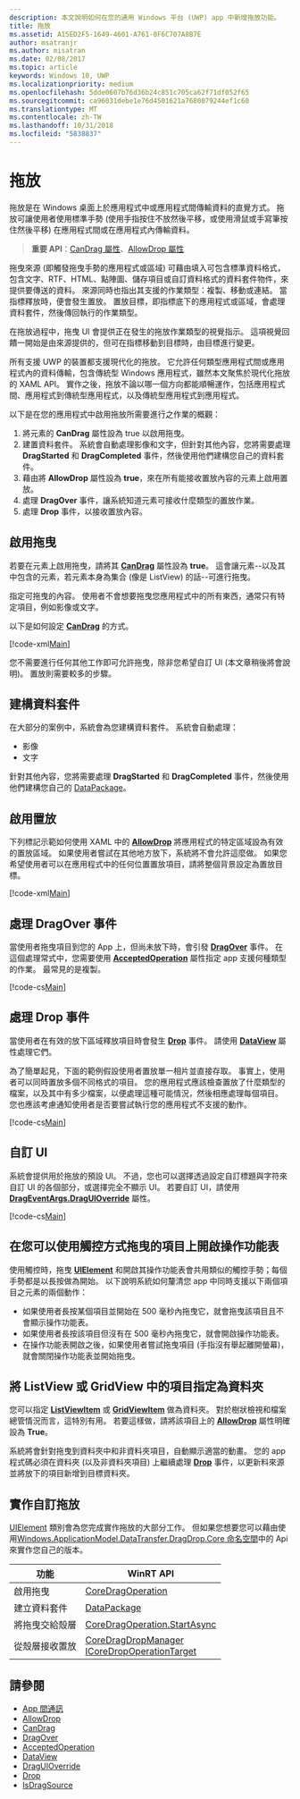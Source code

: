 ```yaml
---
description: 本文說明如何在您的通用 Windows 平台 (UWP) app 中新增拖放功能。
title: 拖放
ms.assetid: A15ED2F5-1649-4601-A761-0F6C707A8B7E
author: msatranjr
ms.author: misatran
ms.date: 02/08/2017
ms.topic: article
keywords: Windows 10, UWP
ms.localizationpriority: medium
ms.openlocfilehash: 5dde0607b76d36b24c851c705ca62f71df052f65
ms.sourcegitcommit: ca96031debe1e76d4501621a7680079244ef1c60
ms.translationtype: MT
ms.contentlocale: zh-TW
ms.lasthandoff: 10/31/2018
ms.locfileid: "5838837"
---
```

# <a name="drag-and-drop"></a>拖放

拖放是在 Windows 桌面上於應用程式中或應用程式間傳輸資料的直覺方式。 拖放可讓使用者使用標準手勢 (使用手指按住不放然後平移，或使用滑鼠或手寫筆按住然後平移) 在應用程式間或在應用程式內傳輸資料。

> **重要 API**：[CanDrag 屬性](https://msdn.microsoft.com/library/windows/apps/Windows.UI.Xaml.UIElement.CanDrag)、[AllowDrop 屬性](https://msdn.microsoft.com/library/windows/apps/Windows.UI.Xaml.UIElement.AllowDrop) 

拖曳來源 (即觸發拖曳手勢的應用程式或區域) 可藉由填入可包含標準資料格式，包含文字、RTF、HTML、點陣圖、儲存項目或自訂資料格式的資料套件物件，來提供要傳送的資料。 來源同時也指出其支援的作業類型：複製、移動或連結。 當指標釋放時，便會發生置放。 置放目標，即指標底下的應用程式或區域，會處理資料套件，然後傳回執行的作業類型。

在拖放過程中，拖曳 UI 會提供正在發生的拖放作業類型的視覺指示。 這項視覺回饋一開始是由來源提供的，但可在指標移動到目標時，由目標進行變更。

所有支援 UWP 的裝置都支援現代化的拖放。 它允許任何類型應用程式間或應用程式內的資料傳輸，包含傳統型 Windows 應用程式，雖然本文聚焦於現代化拖放的 XAML API。 實作之後，拖放不論以哪一個方向都能順暢運作，包括應用程式間、應用程式到傳統型應用程式，以及傳統型應用程式到應用程式。

以下是在您的應用程式中啟用拖放所需要進行之作業的概觀：

1. 將元素的 **CanDrag** 屬性設為 true 以啟用拖曳。  
2. 建置資料套件。 系統會自動處理影像和文字，但針對其他內容，您將需要處理 **DragStarted** 和 **DragCompleted** 事件，然後使用他們建構您自己的資料套件。 
3. 藉由將 **AllowDrop** 屬性設為 **true**，來在所有能接收置放內容的元素上啟用置放。 
4. 處理 **DragOver** 事件，讓系統知道元素可接收什麼類型的置放作業。 
5. 處理 **Drop** 事件，以接收置放內容。 



## <a name="enable-dragging"></a>啟用拖曳

若要在元素上啟用拖曳，請將其 [**CanDrag**](https://msdn.microsoft.com/library/windows/apps/Windows.UI.Xaml.UIElement.CanDrag) 屬性設為 **true**。 這會讓元素--以及其中包含的元素，若元素本身為集合 (像是 ListView) 的話--可進行拖曳。

指定可拖曳的內容。 使用者不會想要拖曳您應用程式中的所有東西，通常只有特定項目，例如影像或文字。 

以下是如何設定 [**CanDrag**](https://msdn.microsoft.com/library/windows/apps/Windows.UI.Xaml.UIElement.CanDrag) 的方式。

[!code-xml[Main](./code/drag_drop/cs/MainPage.xaml#SnippetDragArea)]

您不需要進行任何其他工作即可允許拖曳，除非您希望自訂 UI (本文章稍後將會說明)。 置放則需要較多的步驟。

## <a name="construct-a-data-package"></a>建構資料套件 

在大部分的案例中，系統會為您建構資料套件。 系統會自動處理：
* 影像
* 文字 

針對其他內容，您將需要處理 **DragStarted** 和 **DragCompleted** 事件，然後使用他們建構您自己的 [DataPackage](https://docs.microsoft.com/uwp/api/windows.applicationmodel.datatransfer.datapackage)。

## <a name="enable-dropping"></a>啟用置放

下列標記示範如何使用 XAML 中的 [**AllowDrop**](https://msdn.microsoft.com/library/windows/apps/Windows.UI.Xaml.UIElement.AllowDrop) 將應用程式的特定區域設為有效的置放區域。 如果使用者嘗試在其他地方放下，系統將不會允許這麼做。 如果您希望使用者可以在應用程式中的任何位置置放項目，請將整個背景設定為置放目標。

[!code-xml[Main](./code/drag_drop/cs/MainPage.xaml#SnippetDropArea)]


## <a name="handle-the-dragover-event"></a>處理 DragOver 事件

當使用者拖曳項目到您的 App 上，但尚未放下時，會引發 [**DragOver**](https://msdn.microsoft.com/library/windows/apps/Windows.UI.Xaml.UIElement.DragOver) 事件。 在這個處理常式中，您需要使用 [**AcceptedOperation**](https://msdn.microsoft.com/library/windows/apps/Windows.UI.Xaml.DragEventArgs.AcceptedOperation) 屬性指定 app 支援何種類型的作業。 最常見的是複製。

[!code-cs[Main](./code/drag_drop/cs/MainPage.xaml.cs#SnippetGrid_DragOver)]

## <a name="process-the-drop-event"></a>處理 Drop 事件

當使用者在有效的放下區域釋放項目時會發生 [**Drop**](https://msdn.microsoft.com/library/windows/apps/Windows.UI.Xaml.UIElement.Drop) 事件。 請使用 [**DataView**](https://msdn.microsoft.com/library/windows/apps/Windows.UI.Xaml.DragEventArgs.DataView) 屬性處理它們。

為了簡單起見，下面的範例假設使用者置放單一相片並直接存取。 事實上，使用者可以同時置放多個不同格式的項目。 您的應用程式應該檢查置放了什麼類型的檔案，以及其中有多少檔案，以便處理這種可能情況，然後相應處理每個項目。 您也應該考慮通知使用者是否要嘗試執行您的應用程式不支援的動作。

[!code-cs[Main](./code/drag_drop/cs/MainPage.xaml.cs#SnippetGrid_Drop)]

## <a name="customize-the-ui"></a>自訂 UI

系統會提供用於拖放的預設 UI。 不過，您也可以選擇透過設定自訂標題與字符來自訂 UI 的各個部分，或選擇完全不顯示 UI。 若要自訂 UI，請使用 [**DragEventArgs.DragUIOverride**](https://msdn.microsoft.com/library/windows/apps/Windows.UI.Xaml.DragEventArgs.DragUIOverride) 屬性。

[!code-cs[Main](./code/drag_drop/cs/MainPage.xaml.cs#SnippetGrid_DragOverCustom)]

## <a name="open-a-context-menu-on-an-item-you-can-drag-with-touch"></a>在您可以使用觸控方式拖曳的項目上開啟操作功能表

使用觸控時，拖曳 [**UIElement**](https://msdn.microsoft.com/library/windows/apps/Windows.UI.Xaml.UIElement) 和開啟其操作功能表會共用類似的觸控手勢；每個手勢都是以長按做為開始。 以下說明系統如何釐清您 app 中同時支援以下兩個項目之元素的兩個動作： 

* 如果使用者長按某個項目並開始在 500 毫秒內拖曳它，就會拖曳該項目且不會顯示操作功能表。 
* 如果使用者長按該項目但沒有在 500 毫秒內拖曳它，就會開啟操作功能表。 
* 在操作功能表開啟之後，如果使用者嘗試拖曳項目 (手指沒有舉起離開螢幕)，就會關閉操作功能表並開始拖曳。

## <a name="designate-an-item-in-a-listview-or-gridview-as-a-folder"></a>將 ListView 或 GridView 中的項目指定為資料夾

您可以指定 [**ListViewItem**](https://msdn.microsoft.com/library/windows/apps/Windows.UI.Xaml.Controls.ListViewItem) 或 [**GridViewItem**](https://msdn.microsoft.com/library/windows/apps/Windows.UI.Xaml.Controls.GridViewItem) 做為資料夾。 對於樹狀檢視和檔案總管情況而言，這特別有用。 若要這樣做，請將該項目上的 [**AllowDrop**](https://msdn.microsoft.com/library/windows/apps/Windows.UI.Xaml.UIElement.AllowDrop) 屬性明確設為 **True**。 

系統將會針對拖曳到資料夾中和非資料夾項目，自動顯示適當的動畫。 您的 app 程式碼必須在資料夾 (以及非資料夾項目) 上繼續處理 [**Drop**](https://msdn.microsoft.com/library/windows/apps/Windows.UI.Xaml.UIElement.Drop) 事件，以更新料來源並將放下的項目新增到目標資料夾。

## <a name="implementing-custom-drag-and-drop"></a>實作自訂拖放

[UIElement](https://docs.microsoft.com/uwp/api/windows.ui.xaml.uielement) 類別會為您完成實作拖放的大部分工作。 但如果您想要您可以藉由使用[Windows.ApplicationModel.DataTransfer.DragDrop.Core 命名空間](https://docs.microsoft.com/en-us/uwp/api/windows.applicationmodel.datatransfer.dragdrop.core)中的 Api 來實作您自己的版本。

| 功能 | WinRT API |
| --- | --- |
|  啟用拖曳 | [CoreDragOperation](https://docs.microsoft.com/uwp/api/windows.applicationmodel.datatransfer.dragdrop.core.coredragoperation)  |
|  建立資料套件 | [DataPackage](https://docs.microsoft.com/uwp/api/windows.applicationmodel.datatransfer.datapackage)  |
| 將拖曳交給殼層  | [CoreDragOperation.StartAsync](https://docs.microsoft.com/uwp/api/windows.applicationmodel.datatransfer.dragdrop.core.coredragoperation)  |
| 從殼層接收置放  | [CoreDragDropManager](https://docs.microsoft.com/uwp/api/windows.applicationmodel.datatransfer.dragdrop.core.coredragdropmanager)<br/>[ICoreDropOperationTarget](https://docs.microsoft.com/uwp/api/windows.applicationmodel.datatransfer.dragdrop.core.icoredropoperationtarget)    |



## <a name="see-also"></a>請參閱

* [App 間通訊](index.md)
* [AllowDrop](https://msdn.microsoft.com/library/windows/apps/xaml/windows.ui.xaml.uielement.allowdrop.aspx)
* [CanDrag](https://msdn.microsoft.com/library/windows/apps/xaml/windows.ui.xaml.uielement.candrag.aspx)
* [DragOver](https://msdn.microsoft.com/library/windows/apps/xaml/windows.ui.xaml.uielement.dragover.aspx)
* [AcceptedOperation](https://msdn.microsoft.com/library/windows/apps/xaml/windows.ui.xaml.drageventargs.acceptedoperation.aspx)
* [DataView](https://msdn.microsoft.com/library/windows/apps/xaml/windows.ui.xaml.drageventargs.dataview.aspx)
* [DragUIOverride](https://msdn.microsoft.com/library/windows/apps/xaml/windows.ui.xaml.drageventargs.draguioverride.aspx)
* [Drop](https://msdn.microsoft.com/library/windows/apps/xaml/windows.ui.xaml.uielement.drop.aspx)
* [IsDragSource](https://msdn.microsoft.com/library/windows/apps/windows.ui.xaml.controls.listviewbase.isdragsource.aspx)
